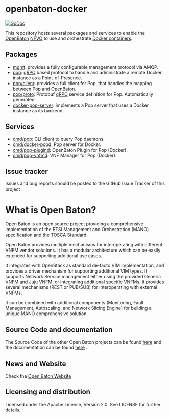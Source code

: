 openbaton-docker 
================

[![GoDoc](https://godoc.org/github.com/mcilloni/openbaton-docker?status.svg)](https://godoc.org/github.com/mcilloni/openbaton-docker)

This repository hosts several packages and services to enable the [OpenBaton][openbaton] [NFVO][nfvo] to use and orchestrate [Docker containers][docker]. 

## Packages

- [mgmt](https://github.com/mcilloni/openbaton-docker/tree/master/mgmt): provides a fully configurable management protocol via AMQP.
- [pop](https://github.com/mcilloni/openbaton-docker/tree/master/pop): [gRPC] based protocol to handle and administrate a remote Docker instance as a Point-of-Presence.
- [pop/client](https://github.com/mcilloni/openbaton-docker/tree/master/pop/client): provides a full client for Pop, that handles the mapping between Pop and OpenBaton.
- [pop/proto](https://github.com/mcilloni/openbaton-docker/tree/master/pop/proto): Protobuf [gRPC] service definition for Pop. Automatically generated. 
- [docker-pop-server](https://github.com/mcilloni/openbaton-docker/tree/master/pop/server): implements a Pop server that uses a Docker instance as its backend.

## Services
- [cmd/pop](https://github.com/mcilloni/openbaton-docker/tree/master/cmd/pop): CLI client to query Pop daemons.
- [cmd/docker-popd](https://github.com/mcilloni/openbaton-docker/tree/master/cmd/docker-popd): Pop server for Docker.
- [cmd/pop-plugind](https://github.com/mcilloni/openbaton-docker/tree/master/cmd/pop-plugind): OpenBaton Plugin for Pop (Docker).
- [cmd/pop-vnfmd](https://github.com/mcilloni/openbaton-docker/tree/master/cmd/pop-vnfmd): VNF Manager for Pop (Docker).


## Issue tracker

Issues and bug reports should be posted to the GitHub Issue Tracker of this project

# What is Open Baton?

Open Baton is an open source project providing a comprehensive implementation of the ETSI Management and Orchestration (MANO) specification and the TOSCA Standard.

Open Baton provides multiple mechanisms for interoperating with different VNFM vendor solutions. It has a modular architecture which can be easily extended for supporting additional use cases. 

It integrates with OpenStack as standard de-facto VIM implementation, and provides a driver mechanism for supporting additional VIM types. It supports Network Service management either using the provided Generic VNFM and Juju VNFM, or integrating additional specific VNFMs. It provides several mechanisms (REST or PUB/SUB) for interoperating with external VNFMs. 

It can be combined with additional components (Monitoring, Fault Management, Autoscaling, and Network Slicing Engine) for building a unique MANO comprehensive solution.

## Source Code and documentation

The Source Code of the other Open Baton projects can be found [here][openbaton-github] and the documentation can be found [here][openbaton-doc] .

## News and Website

Check the [Open Baton Website][openbaton]

## Licensing and distribution
Licensed under the Apache License, Version 2.0. See LICENSE for further details.

[openbaton]: http://openbaton.org
[openbaton-doc]: http://openbaton.org/documentation
[openbaton-github]: http://github.org/openbaton
[nfvo]: https://github.com/openbaton/NFVO
[NFV MANO]:http://docbox.etsi.org/ISG/NFV/Open/Published/gs_NFV-MAN001v010101p%20-%20Management%20and%20Orchestration.pdf
[docker]: http://www.docker.com
[gRPC]: http://grpc.io